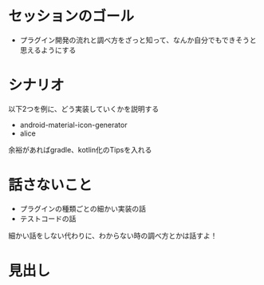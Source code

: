 # セッションのゴール
* プラグイン開発の流れと調べ方をざっと知って、なんか自分でもできそうと思えるようにする

# シナリオ
以下2つを例に、どう実装していくかを説明する

* android-material-icon-generator
* alice

余裕があればgradle、kotlin化のTipsを入れる


# 話さないこと
* プラグインの種類ごとの細かい実装の話
* テストコードの話

細かい話をしない代わりに、わからない時の調べ方とかは話すよ！


# 見出し